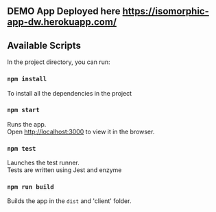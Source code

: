 
## DEMO App Deployed here https://isomorphic-app-dw.herokuapp.com/

## Available Scripts

In the project directory, you can run:
### `npm install`
To install all the dependencies in the project


### `npm start`

Runs the app.<br />
Open [http://localhost:3000](http://localhost:3000) to view it in the browser.


### `npm test`

Launches the test runner.<br />
Tests are written using Jest and enzyme 

### `npm run build`

Builds the app in the `dist`  and 'client' folder.<br />





